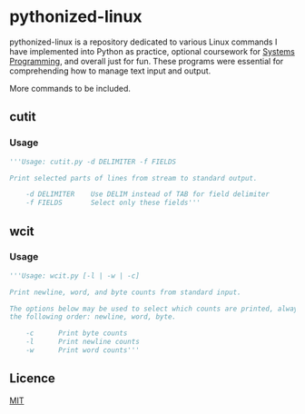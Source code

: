 # pythonized-linux

pythonized-linux is a repository dedicated to various Linux commands I have implemented into Python as practice, optional coursework for [Systems Programming](https://www3.nd.edu/~pbui/teaching/cse.20289.sp24/), and overall just for fun. These programs were essential for comprehending how to manage text input and output.

More commands to be included.

## cutit

### Usage

```python
'''Usage: cutit.py -d DELIMITER -f FIELDS

Print selected parts of lines from stream to standard output.

    -d DELIMITER    Use DELIM instead of TAB for field delimiter
    -f FIELDS       Select only these fields'''
```

## wcit

### Usage

```python
'''Usage: wcit.py [-l | -w | -c]

Print newline, word, and byte counts from standard input.

The options below may be used to select which counts are printed, always in
the following order: newline, word, byte.

    -c      Print byte counts
    -l      Print newline counts
    -w      Print word counts'''
```

## Licence

[MIT](https://choosealicense.com/licenses/mit/)
